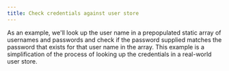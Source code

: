 ```yaml
---
title: Check credentials against user store
---
```


As an example, we'll look up the user name in a prepopulated static array of usernames and passwords and check if the password supplied matches the password that exists for that user name in the array. This example is a simplification of the process of looking up the credentials in a real-world user store.

<StackSelector snippet="check-against-user-store"/>

<NextSectionLink/>